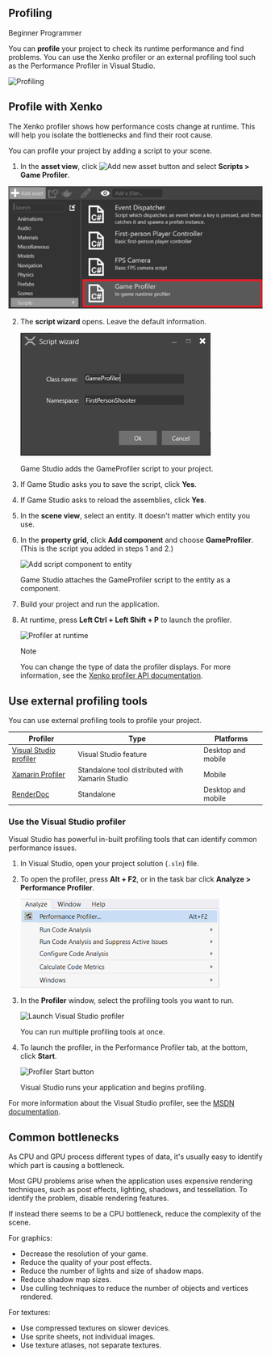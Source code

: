 ## Profiling

<span class="label label-doc-level">Beginner</span>
<span class="label label-doc-audience">Programmer</span>

You can **profile** your project to check its runtime performance and find problems. You can use the Xenko profiler or an external profiling tool such as the Performance Profiler in Visual Studio.

![Profiling](media/profiling.png)

## Profile with Xenko

The Xenko profiler shows how performance costs change at runtime. This will help you isolate the bottlenecks and find their root cause.

You can profile your project by adding a script to your scene.

1. In the **asset view**, click ![Add new asset button](media/profiling-add-new-asset-button.png) and select **Scripts > Game Profiler**.

 ![Add Game Profiler script](media/profiling-add-game-profiler-script.png)

2. The **script wizard** opens. Leave the default information.

    ![Script wizard](media/game-profiler-script-wizard.png)

    Game Studio adds the GameProfiler script to your project.

3. If Game Studio asks you to save the script, click **Yes**.

4. If Game Studio asks to reload the assemblies, click **Yes**.

5. In the **scene view**, select an entity. It doesn't matter which entity you use.

6. In the **property grid**, click **Add component** and choose **GameProfiler**. (This is the script you added in steps 1 and 2.)

    ![Add script component to entity](media/profiling-add-game-profiler-script-component.png)

    Game Studio attaches the GameProfiler script to the entity as a component.

7. Build your project and run the application.

8. At runtime, press **Left Ctrl + Left Shift + P** to launch the profiler.

    ![Profiler at runtime](media/profiling-profiler-at-runtime.png)

    >[!Note]
    >You can change the type of data the profiler displays. For more information, see the [Xenko profiler API documentation](xref:SiliconStudio.Core.Diagnostics.Profiler).

## Use external profiling tools

You can use external profiling tools to profile your project.

| Profiler | Type | Platforms |
| ---- | ---- | -----|
| [Visual Studio profiler](https://msdn.microsoft.com/en-us/library/mt210448.aspx) | Visual Studio feature | Desktop and mobile |
| [Xamarin Profiler](https://www.xamarin.com/profiler) | Standalone tool distributed with Xamarin Studio | Mobile |
| [RenderDoc](https://renderdoc.org/builds) | Standalone | Desktop and mobile |

### Use the Visual Studio profiler
Visual Studio has powerful in-built profiling tools that can identify common performance issues.

1. In Visual Studio, open your project solution (`.sln`) file.

2. To open the profiler, press **Alt + F2**, or in the task bar click **Analyze > Performance Profiler**.

    ![Launch Visual Studio profiler](media/profiling-profiling-in-visual-studio-start-profiler.png)

3. In the **Profiler** window, select the profiling tools you want to run.

    ![Launch Visual Studio profiler](media/profiling-profiling-in-visual-studio-gpu-cpu-profiling-launch.png)

    You can run multiple profiling tools at once.

4. To launch the profiler, in the Performance Profiler tab, at the bottom, click **Start**. 
   
   ![Profiler Start button](media/profiler-start-button.png)
    
    Visual Studio runs your application and begins profiling.

For more information about the Visual Studio profiler, see the [MSDN documentation](https://msdn.microsoft.com/en-us/library/mt210448.aspx).

## Common bottlenecks

As CPU and GPU process different types of data, it's usually easy to identify which part is causing a bottleneck.

Most GPU problems arise when the application uses expensive rendering techniques, such as post effects, lighting, shadows, and tessellation. To identify the problem, disable rendering features. 

If instead there seems to be a CPU bottleneck, reduce the complexity of the scene.

For graphics:

* Decrease the resolution of your game.
* Reduce the quality of your post effects.
* Reduce the number of lights and size of shadow maps.
* Reduce shadow map sizes.
* Use culling techniques to reduce the number of objects and vertices rendered.

For textures:

* Use compressed textures on slower devices.
* Use sprite sheets, not individual images.
* Use texture atlases, not separate textures.